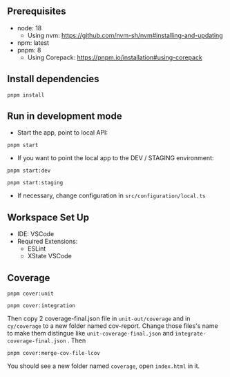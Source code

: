 ## Prerequisites

- node: 18
  - Using nvm: https://github.com/nvm-sh/nvm#installing-and-updating
- npm: latest
- pnpm: 8
  - Using Corepack: https://pnpm.io/installation#using-corepack

## Install dependencies

```
pnpm install
```

## Run in development mode

- Start the app, point to local API:

```
pnpm start
```

- If you want to point the local app to the DEV / STAGING environment:

```
pnpm start:dev
```

```
pnpm start:staging
```

- If necessary, change configuration in `src/configuration/local.ts`

## Workspace Set Up

- IDE: VSCode
- Required Extensions:
  - ESLint
  - XState VSCode

## Coverage

```
pnpm cover:unit
```

```
pnpm cover:integration
```

Then copy 2 coverage-final.json file in `unit-out/coverage` and in `cy/coverage` to a new folder named cov-report. Change those files's name to make them distingue like `unit-coverage-final.json` and `integrate-coverage-final.json` . Then

```
pnpm cover:merge-cov-file-lcov
```

You should see a new folder named `coverage`, open `index.html` in it.
